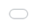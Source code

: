 ```yaml
---
layout: post
title: Bolderline released on Google Play
description: Posted by rifai
category: showcases
image:
tags: [google play, published game, puzzle]
---
```

{% include JB/setup %}

Bolderline is the latest game made with Urho3D by Indonesian based game studio [Dolanan Games](http://twitter.com/dolanangames/).

Bolderline is a minimalist puzzle game with colorful blocks that will challenge your brain.

Gameplay is simple. Random block pieces fall down on the upper side of the screen.

<p class="embed-responsive embed-responsive-16by9">
  <iframe src='//gfycat.com/ifr/SourMixedAnnelida' frameborder='0' scrolling='no' width='100%' height='100%' style='position:absolute;top:0;left:0;' allowfullscreen></iframe>
</p>

Your goal is to destroy them by arranging the bricks on the lower side of the screen with the same color to match the shape of the block.

<p class="embed-responsive embed-responsive-16by9">
  <iframe src='//gfycat.com/ifr/PlainFondAmethystsunbird' frameborder='0' scrolling='no' width='100%' height='100%' style='position:absolute;top:0;left:0;' allowfullscreen></iframe>
</p>

Destroy as many blocks as you can to get more coins and unlock new colorful & cute themes.

![Bolderline.jpg](https://discourse-cdn-sjc2.com/standard17/uploads/urho3d/original/2X/1/198692a4b6997f6891d73bfb2c050808425e6d46.jpg)

Bolderline is available for free on Google Play https://play.google.com/store/apps/details?id=com.dolanan.bolderline

HTML5 is coming soon.
